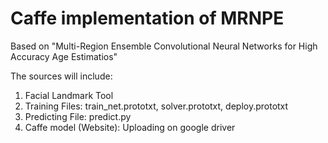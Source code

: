 # Caffe implementation of MRNPE 
Based on "Multi-Region Ensemble Convolutional Neural Networks for High Accuracy Age Estimatios"

The sources will include:
1. Facial Landmark Tool
2. Training Files: train_net.prototxt, solver.prototxt, deploy.prototxt
3. Predicting File: predict.py
4. Caffe model (Website): Uploading on google driver

